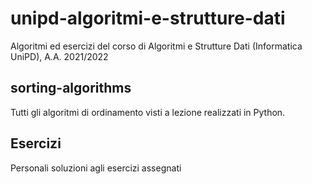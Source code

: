 # unipd-algoritmi-e-strutture-dati
Algoritmi ed esercizi del corso di Algoritmi e Strutture Dati (Informatica UniPD), A.A. 2021/2022

## sorting-algorithms
Tutti gli algoritmi di ordinamento visti a lezione realizzati in Python. 

## Esercizi
Personali soluzioni agli esercizi assegnati
